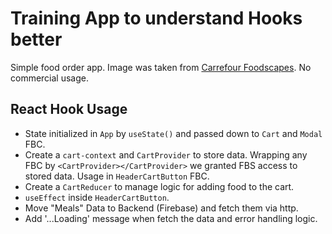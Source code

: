 # Training App to understand Hooks better

Simple food order app.
Image was taken from [Carrefour Foodscapes](https://www.behance.net/gallery/126146535/Carrefour-Foodscapes?tracking_source=search_projects_recommended%7Cfood). No commercial usage.

## React Hook Usage
- State initialized in `App` by `useState()` and passed down to `Cart` and `Modal` FBC.
- Create a `cart-context` and `CartProvider` to store data. Wrapping any FBC by `<CartProvider></CartProvider>` we granted FBS access to stored data. Usage in `HeaderCartButton` FBC.
- Create a `CartReducer` to manage logic for adding food to the cart.
- `useEffect` inside `HeaderCartButton`.
- Move "Meals" Data to Backend (Firebase) and fetch them via http.
- Add '...Loading' message when fetch the data and error handling logic.
